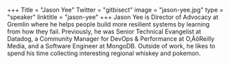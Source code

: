 +++
Title = "Jason Yee"
Twitter = "gitbisect"
image = "jason-yee.jpg"
type = "speaker"
linktitle = "jason-yee"
+++
Jason Yee is Director of Advocacy at Gremlin where he helps people build more resilient systems by learning from how they fail. Previously, he was Senior Technical Evangelist at Datadog, a Community Manager for DevOps & Performance at O‚ÄôReilly Media, and a Software Engineer at MongoDB. Outside of work, he likes to spend his time collecting interesting regional whiskey and pokemon.
